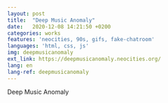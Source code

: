 ```yaml
---
layout: post
title:  "Deep Music Anomaly"
date:   2020-12-08 14:21:50 +0200
categories: works
features: 'neocities, 90s, gifs, fake-chatroom'
languages: 'html, css, js'
img: deepmusicanomaly
ext_link: https://deepmusicanomaly.neocities.org/
lang: en
lang-ref: deepmusicanomaly
---
```

Deep Music Anomaly

